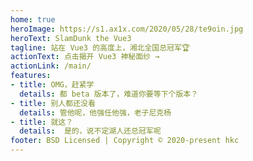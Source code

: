 ```yaml
---
home: true
heroImage: https://s1.ax1x.com/2020/05/28/te9oin.jpg
heroText: SlamDunk the Vue3
tagline: 站在 Vue3 的高度上，湘北全国总冠军🏆
actionText: 点击揭开 Vue3 神秘面纱 →
actionLink: /main/
features:
- title: OMG，赶紧学
  details: 都 beta 版本了，难道你要等下个版本？
- title: 别人都还没看
  details: 管他呢，他强任他强，老子尼克杨
- title: 就这？
  details:  是的，说不定湖人还总冠军呢
footer: BSD Licensed | Copyright © 2020-present hkc
---
```

